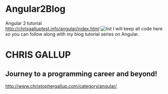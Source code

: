 # Angular2Blog
Angular 2 tutorial<br>
http://chrisgalluptest.info/angular/index.html
![list](https://cloud.githubusercontent.com/assets/19313175/21870050/276d32c6-d820-11e6-906d-64ba8b942d93.PNG)
I will keep all code here so you can follow along with my blog tutorial series on Angular. <br>
# CHRIS GALLUP
## Journey to a programming career and beyond!
http://www.christophergallup.com/category/angular/
